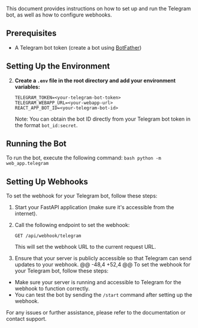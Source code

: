 This document provides instructions on how to set up and run the Telegram bot, as well as how to configure webhooks.

## Prerequisites

- A Telegram bot token (create a bot using [BotFather](https://core.telegram.org/bots#botfather))

## Setting Up the Environment

2. **Create a `.env` file in the root directory and add your environment variables:**
   ```env
   TELEGRAM_TOKEN=<your-telegram-bot-token>
   TELEGRAM_WEBAPP_URL=<your-webapp-url>
   REACT_APP_BOT_ID=<your-telegram-bot-id>
   ```
   Note: You can obtain the bot ID directly from your Telegram bot token in the format `bot_id:secret`.

## Running the Bot

To run the bot, execute the following command:
`bash
    python -m web_app.telegram
    `

## Setting Up Webhooks

To set the webhook for your Telegram bot, follow these steps:

1. Start your FastAPI application (make sure it's accessible from the internet).
2. Call the following endpoint to set the webhook:

   ```http
   GET /api/webhook/telegram
   ```

   This will set the webhook URL to the current request URL.

3. Ensure that your server is publicly accessible so that Telegram can send updates to your webhook.
   @@ -48,4 +52,4 @@ To set the webhook for your Telegram bot, follow these steps:

- Make sure your server is running and accessible to Telegram for the webhook to function correctly.
- You can test the bot by sending the `/start` command after setting up the webhook.

For any issues or further assistance, please refer to the documentation or contact support.
